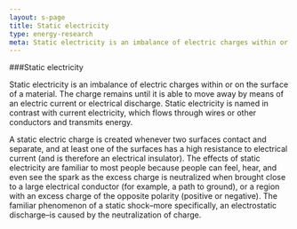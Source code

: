 ```yaml
---
layout: s-page
title: Static electricity
type: energy-research
meta: Static electricity is an imbalance of electric charges within or on the surface of a material. The charge remains until it is able to move away by means of an electric current or electrical discharge.
---
```



###Static electricity 

Static electricity is an imbalance of electric charges within or on the surface of a material. The charge remains until it is able to move away by means of an electric current or electrical discharge. Static electricity is named in contrast with current electricity, which flows through wires or other conductors and transmits energy.

A static electric charge is created whenever two surfaces contact and separate, and at least one of the surfaces has a high resistance to electrical current (and is therefore an electrical insulator). The effects of static electricity are familiar to most people because people can feel, hear, and even see the spark as the excess charge is neutralized when brought close to a large electrical conductor (for example, a path to ground), or a region with an excess charge of the opposite polarity (positive or negative). The familiar phenomenon of a static shock–more specifically, an electrostatic discharge–is caused by the neutralization of charge.